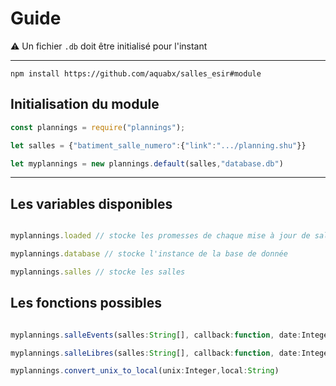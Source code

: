 # Guide

⚠️ Un fichier `.db` doit être initialisé pour l'instant

---

```
npm install https://github.com/aquabx/salles_esir#module
```

## Initialisation du module


```ts
const plannings = require("plannings");

let salles = {"batiment_salle_numero":{"link":".../planning.shu"}}

let myplannings = new plannings.default(salles,"database.db")

```

---

## Les variables disponibles


```ts

myplannings.loaded // stocke les promesses de chaque mise à jour de salle

myplannings.database // stocke l'instance de la base de donnée

myplannings.salles // stocke les salles

```

## Les fonctions possibles


```ts

myplannings.salleEvents(salles:String[], callback:function, date:Integer)

myplannings.salleLibres(salles:String[], callback:function, date:Integer)

myplannings.convert_unix_to_local(unix:Integer,local:String)

```

